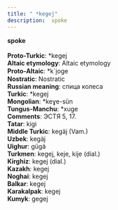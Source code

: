 ```yaml
---
title: " *kegej"
description:  spoke
---
```

<p data-pagefind-weight="0.5">
<strong> spoke</strong><br><br>
<strong>Proto-Turkic</strong>:  *kegej<br>
<strong>Altaic etymology</strong>:  Altaic etymology<br>
<strong> Proto-Altaic</strong>:  *k`i̯oge<br>
<strong>Nostratic</strong>:  Nostratic<br>
<strong>Russian meaning</strong>:  спица колеса<br>
<strong>Turkic</strong>:  *kegej<br>
<strong>Mongolian</strong>:  *keɣe-sün<br>
<strong>Tungus-Manchu</strong>:  *xuge<br>
<strong>Comments</strong>:  ЭСТЯ 5, 17.<br>
<strong>Tatar</strong>:  kigi<br>
<strong>Middle Turkic</strong>:  kegäj (Vam.)<br>
<strong>Uzbek</strong>:  kegäj<br>
<strong>Uighur</strong>:  gügä<br>
<strong>Turkmen</strong>:  kegej, keje, kije (dial.)<br>
<strong>Kirghiz</strong>:  kegej (dial.)<br>
<strong>Kazakh</strong>:  kegej<br>
<strong>Noghai</strong>:  kegej<br>
<strong>Balkar</strong>:  kegej<br>
<strong>Karakalpak</strong>:  kegej<br>
<strong>Kumyk</strong>:  gegej<br>

</p>
